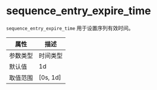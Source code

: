 # sequence_entry_expire_time

`sequence_entry_expire_time` 用于设置序列有效时间。

|  属性    | 描述     |
|----------|---------|
| 参数类型 |   时间类型      |
| 默认值   | 1d     |
| 取值范围 | [0s, 1d]  |
